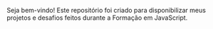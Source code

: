 Seja bem-vindo!
Este repositório foi criado para disponibilizar meus projetos e desafios feitos durante a Formação em JavaScript.